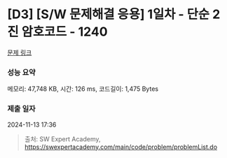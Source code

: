 # [D3] [S/W 문제해결 응용] 1일차 - 단순 2진 암호코드 - 1240 

[문제 링크](https://swexpertacademy.com/main/code/problem/problemDetail.do?contestProbId=AV15FZuqAL4CFAYD) 

### 성능 요약

메모리: 47,748 KB, 시간: 126 ms, 코드길이: 1,475 Bytes

### 제출 일자

2024-11-13 17:36



> 출처: SW Expert Academy, https://swexpertacademy.com/main/code/problem/problemList.do